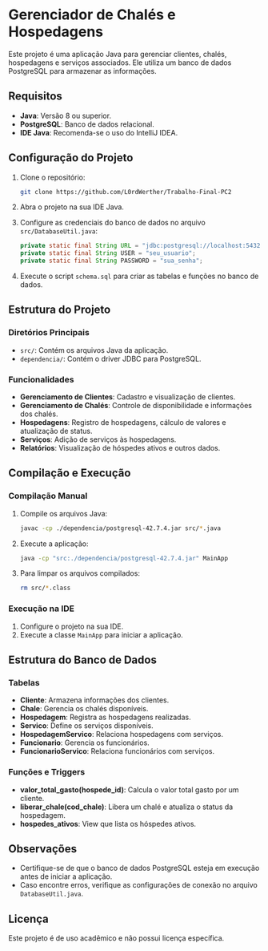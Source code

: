 # Gerenciador de Chalés e Hospedagens

Este projeto é uma aplicação Java para gerenciar clientes, chalés, hospedagens e serviços associados. Ele utiliza um banco de dados PostgreSQL para armazenar as informações.

## Requisitos

- **Java**: Versão 8 ou superior.
- **PostgreSQL**: Banco de dados relacional.
- **IDE Java**: Recomenda-se o uso do IntelliJ IDEA.

## Configuração do Projeto

1. Clone o repositório:
    ```sh
    git clone https://github.com/L0rdWerther/Trabalho-Final-PC2
    ```

2. Abra o projeto na sua IDE Java.

3. Configure as credenciais do banco de dados no arquivo `src/DatabaseUtil.java`:
    ```java
    private static final String URL = "jdbc:postgresql://localhost:5432/seu_banco_de_dados";
    private static final String USER = "seu_usuario";
    private static final String PASSWORD = "sua_senha";
    ```

4. Execute o script `schema.sql` para criar as tabelas e funções no banco de dados.

## Estrutura do Projeto

### Diretórios Principais
- `src/`: Contém os arquivos Java da aplicação.
- `dependencia/`: Contém o driver JDBC para PostgreSQL.

### Funcionalidades
- **Gerenciamento de Clientes**: Cadastro e visualização de clientes.
- **Gerenciamento de Chalés**: Controle de disponibilidade e informações dos chalés.
- **Hospedagens**: Registro de hospedagens, cálculo de valores e atualização de status.
- **Serviços**: Adição de serviços às hospedagens.
- **Relatórios**: Visualização de hóspedes ativos e outros dados.

## Compilação e Execução

### Compilação Manual
1. Compile os arquivos Java:
    ```sh
    javac -cp ./dependencia/postgresql-42.7.4.jar src/*.java
    ```

2. Execute a aplicação:
    ```sh
    java -cp "src:./dependencia/postgresql-42.7.4.jar" MainApp
    ```

3. Para limpar os arquivos compilados:
    ```sh
    rm src/*.class
    ```

### Execução na IDE
1. Configure o projeto na sua IDE.
2. Execute a classe `MainApp` para iniciar a aplicação.

## Estrutura do Banco de Dados

### Tabelas
- **Cliente**: Armazena informações dos clientes.
- **Chale**: Gerencia os chalés disponíveis.
- **Hospedagem**: Registra as hospedagens realizadas.
- **Servico**: Define os serviços disponíveis.
- **HospedagemServico**: Relaciona hospedagens com serviços.
- **Funcionario**: Gerencia os funcionários.
- **FuncionarioServico**: Relaciona funcionários com serviços.

### Funções e Triggers
- **valor_total_gasto(hospede_id)**: Calcula o valor total gasto por um cliente.
- **liberar_chale(cod_chale)**: Libera um chalé e atualiza o status da hospedagem.
- **hospedes_ativos**: View que lista os hóspedes ativos.

## Observações

- Certifique-se de que o banco de dados PostgreSQL esteja em execução antes de iniciar a aplicação.
- Caso encontre erros, verifique as configurações de conexão no arquivo `DatabaseUtil.java`.

## Licença

Este projeto é de uso acadêmico e não possui licença específica.